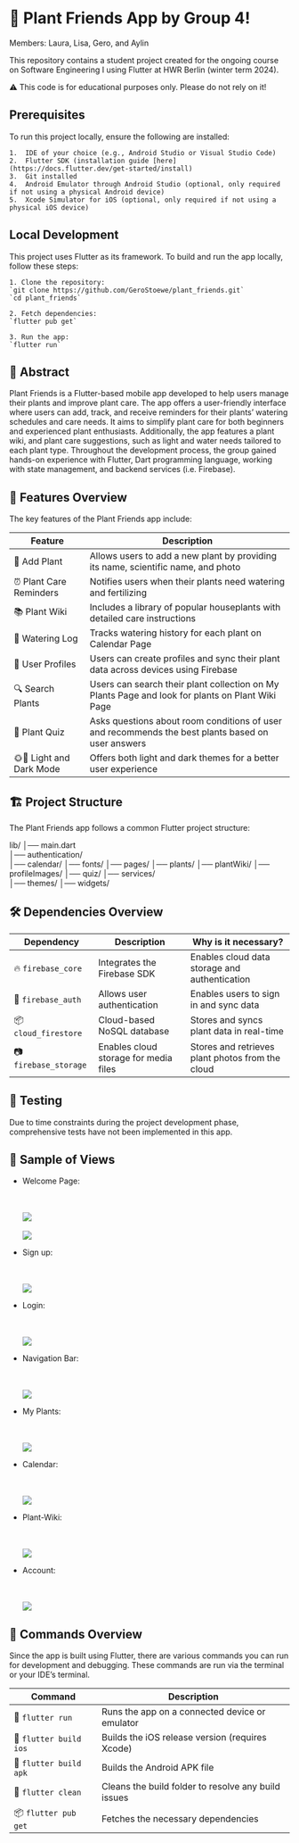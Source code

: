 # 🌿 Plant Friends App by Group 4!

Members: Laura, Lisa, Gero, and Aylin

This repository contains a student project created for the ongoing course
on Software Engineering I using Flutter at HWR Berlin (winter term 2024).

⚠️ This code is for educational purposes only. Please do not rely on it!


## Prerequisites

To run this project locally, ensure the following are installed:

	1.	IDE of your choice (e.g., Android Studio or Visual Studio Code)
	2.	Flutter SDK (installation guide [here](https://docs.flutter.dev/get-started/install)
	3.	Git installed 
    4.  Android Emulator through Android Studio (optional, only required if not using a physical Android device)
    5.  Xcode Simulator for iOS (optional, only required if not using a physical iOS device)


## Local Development

This project uses Flutter as its framework. To build and run the app locally,
follow these steps:

    1. Clone the repository:
    `git clone https://github.com/GeroStoewe/plant_friends.git`
    `cd plant_friends`

    2. Fetch dependencies:
    `flutter pub get`

    3. Run the app:
    `flutter run`


## 📖 Abstract

Plant Friends is a Flutter-based mobile app developed to help users manage their plants
and improve plant care. The app offers a user-friendly interface where users can add,
track, and receive reminders for their plants’ watering schedules and care needs.
It aims to simplify plant care for both beginners and experienced plant enthusiasts.
Additionally, the app features a plant wiki, and plant care suggestions,
such as light and water needs tailored to each plant type. Throughout the development process,
the group gained hands-on experience with Flutter, Dart programming language, working with
state management, and backend services (i.e. Firebase).


## 📱 Features Overview

The key features of the Plant Friends app include:

| Feature                  | Description                                                                                        |
|--------------------------|----------------------------------------------------------------------------------------------------|
| 🌿 Add Plant             | Allows users to add a new plant by providing its name, scientific name, and photo                  |
| ⏰ Plant Care Reminders   | Notifies users when their plants need watering and fertilizing                                     |
| 📚 Plant Wiki            | Includes a library of popular houseplants with detailed care instructions                          |
| 📅 Watering Log          | Tracks watering history for each plant on Calendar Page                                            |
| 👤 User Profiles         | Users can create profiles and sync their plant data across devices using Firebase                  |
| 🔍 Search Plants         | Users can search their plant collection on My Plants Page and look for plants on Plant Wiki Page   |
| 🌱 Plant Quiz            | Asks questions about room conditions of user and recommends the best plants based on user answers  |
| 🌞🌚 Light and Dark Mode | Offers both light and dark themes for a better user experience                                     |


## 🏗️ Project Structure

The Plant Friends app follows a common Flutter project structure:

lib/
│── main.dart                
│── authentication/            
│── calendar/
│── fonts/
│── pages/
│── plants/
│── plantWiki/
│── profileImages/
│── quiz/
│── services/                 
│── themes/
│── widgets/


## 🛠️ Dependencies Overview

| Dependency                     | Description                                      | Why is it necessary?                                      |
|--------------------------------|--------------------------------------------------|-----------------------------------------------------------|
| 🔥 `firebase_core`             | Integrates the Firebase SDK                      | Enables cloud data storage and authentication             |
| 🔐 `firebase_auth`             | Allows user authentication                       | Enables users to sign in and sync data                    |
| 📦 `cloud_firestore`           | Cloud-based NoSQL database                       | Stores and syncs plant data in real-time                  |
| 📷 `firebase_storage`          | Enables cloud storage for media files            | Stores and retrieves plant photos from the cloud          |


## 🧪 Testing

Due to time constraints during the project development phase, comprehensive tests have not been
implemented in this app.


## 📸 Sample of Views

* Welcome Page:

  <br/>
  <br/>
  <img src="./docs/screenshots/welcome_page_1.png">

  <br/>
  <br/>
  <img src="./docs/screenshots/welcome_page_2.png">

* Sign up:

  <br/>
  <br/>
  <img src="./docs/screenshots/sign_up_page.png">

* Login:

  <br/>
  <br/>
  <img src="./docs/screenshots/login_page.png">

* Navigation Bar:

  <br/>
  <br/>
  <img src="./docs/screenshots/navigation_bar_dark_and_light_mode.png">

* My Plants:

  <br/>
  <br/>
  <img src="./docs/screenshots/my_plants_page.png">

* Calendar:

  <br/>
  <br/>
  <img src="./docs/screenshots/calendar_page.png">

* Plant-Wiki:

  <br/>
  <br/>
  <img src="./docs/screenshots/plant_wiki_page.png">

* Account:

  <br/>
  <br/>
  <img src="./docs/screenshots/account_page.png">


## 📝 Commands Overview

Since the app is built using Flutter, there are various commands you can run for development and debugging.
These commands are run via the terminal or your IDE’s terminal.

| Command                | Description                                                       |
|------------------------|-------------------------------------------------------------------|
| 🚀 `flutter run`       | Runs the app on a connected device or emulator                    |
| 🍏 `flutter build ios` | Builds the iOS release version (requires Xcode)                   |
| 🤖 `flutter build apk` | Builds the Android APK file                                       |
| 🧹 `flutter clean`     | Cleans the build folder to resolve any build issues               |
| 📦 `flutter pub get`   | Fetches the necessary dependencies                                |

